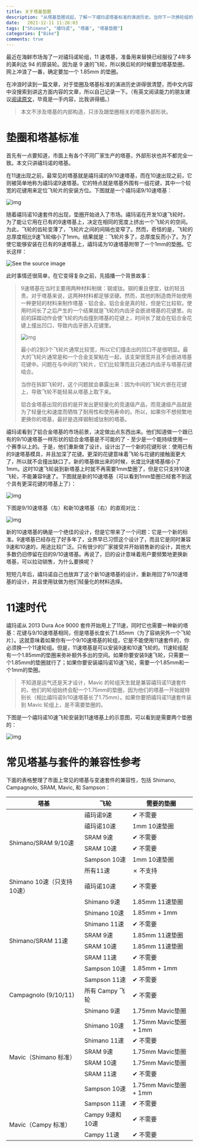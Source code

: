 ```yaml
---
title: 关于塔基垫圈
description: "从塔基垫圈说起，了解一下禧玛诺塔基标准的演进历史。当你下一次换轮组的时候，你就明白你需不需要塔基垫圈以及需要什么规格的垫圈了。"
date:   2021-12-11 11:26:03
tags: ["Shimano", "禧玛诺", "塔基", "塔基垫圈"]
categories: ["Bike"]
comments: true
---
```




最近在海鲜市场淘了一对禧玛诺轮组，11 速塔基，准备用来替换已经服役了4年多的美利达 94 的原装轮。因为是 9 速的飞轮，所以换后轮的时候要加塔基垫圈，网上冲浪了一番，确定要加一个 1.85mm 的垫圈。

在冲浪时读到一篇文章，对于垫圈及塔基标准的演进历史讲得很清楚，而中文内容中没搜索到讲这方面内容的文章，所以自己记录一下。（有英文阅读能力的朋友建议[阅读原文](https://www.slowtwitch.com/Tech/Cassette_How-To_-_Part_2_3257.html)，毕竟是一手内容，比我讲得细。）

> 本文不涉及塔基的内部构造，只涉及跟垫圈相关的塔基外部形状。

# 垫圈和塔基标准

首先有一点要知道，市面上有各个不同厂家生产的塔基，外部形状也并不都完全一致。本文只讲禧玛诺的塔基。

在11速出现之前，最常见的塔基就是禧玛诺的9/10速塔基，而在10速出现之前，它则被简单地称为禧玛诺9速塔基。它的特点就是塔基外围有一组花键，其中一个较宽的花键用来定位飞轮片的安装方位。下图就是一个禧玛诺9/10速塔基：

![img](https://tva1.sinaimg.cn/large/008i3skNly1gx7x9umuswj30h80d074n.jpg "禧玛诺9/10速塔基")

随着禧玛诺10速套件的出现，垫圈开始进入了市场。禧玛诺在开发10速飞轮时，为了能让它用在已有的9速塔基上，决定在相同的宽度上挤出一个飞轮片的空间。为此，飞轮的齿轮变薄了，飞轮片之间的间隔也变窄了。然而，奇怪的是，飞轮的总厚度相比9速飞轮缩小了1mm。结果就是：飞轮片多了，总厚度反而小了。为了使它能够安装在已有的9速塔基上，禧玛诺为10速塔基附带了一个1mm的垫圈。它长这样：

![See the source image](https://tva1.sinaimg.cn/large/008i3skNly1gx7yf8lbbyj30d60bqwei.jpg)

此时事情还很简单，在它变得复杂之前，先插播一个背景故事：

> 9速塔基在当时主要用两种材料制做：钢或钛。钢的重且便宜，钛的轻且贵。对于塔基来说，这两种材料都足够坚硬。然而，其他的制造商开始使用一种更轻的材料来制作塔基 - 铝合金。铝合金是真的轻，但是它比较软。使用时间长了之后产生的一个结果就是飞轮的内齿牙会嵌进塔基的花键里。向前的踩踏动作会使飞轮的内齿撞到塔基的花键上，时间长了就会在铝合金花键上撞出凹口，导致内齿牙嵌入花键里。
>
> ![img](https://tva1.sinaimg.cn/large/008i3skNly1gx94ymh30jj30h80d00tj.jpg)
>
> 最小的2到3个飞轮片通常比较宽，所以它们撞击出的凹口不是很明显。最大的飞轮片通常是和一个合金支架粘在一起，该支架很宽并且不会嵌进塔基花键中。问题在与中间的飞轮片，它们比较薄而且只通过内齿牙与塔基花键啮合。
>
> 当你在拆卸飞轮时，这个问题就会暴露出来：因为中间的飞轮片嵌在花键上，导致飞轮不能轻易从塔基上取下来。
>
> 铝合金塔基出现的目的是开发出更轻量化的竞速级产品，而竞速级产品就是为了轻量化和速度而牺牲了耐用性和使用寿命的。所以，如果你不想频繁地更换你的塔基，最好是选择钢制或钛制的塔基。

禧玛诺看到了铝合金塔基的市场前景，决定做出点东西出来。他们知道做一个跟已有的9/10速塔基一样形状的铝合金塔基是不可能的了 - 至少是一个能持续使用一个赛季以上的。于是，他们重新做了设计，设计出了一个新的花键形状：使用已有的9速塔基模具，并且加深了花键。更深的花键意味着飞轮与花键的接触面更大了，所以就不会撞出缺口了。新的塔基做出来的时候，长度比9速塔基缩小了1mm。这时10速飞轮装到新塔基上时就不再需要1mm垫圈了，但是它只支持10速飞轮，不能兼容9速了。下图就是新的10速塔基（可以看到1mm垫圈已经套不到这个具有更深花键的塔基上了）：

![img](https://tva1.sinaimg.cn/large/008i3skNly1gx9o0d3fn3j30h80d0wet.jpg "Shimano 10-speed ONLY freehub")

下图是9/10速塔基（左）和新10速塔基（右）的直观对比：

![img](https://tva1.sinaimg.cn/large/008i3skNly1gx9od8b4ubj30h80d03zo.jpg)

新的10速塔基的确是一个绝佳的设计，但是它带来了一个问题：它是一个新的标准。9速塔基已经存在了好多年了，业界早已习惯这个设计了，而且它是同时兼容9速和10速的，用途比较广泛。只有很少的厂家接受并开始销售新的设计，其他大多数仍旧停留在旧的9/10速塔基。再说了，旧的设计意味着用户要频繁地更换新塔基，可以拉动销售，为什么要换呢？

短短几年后，禧玛诺自己也放弃了这个新10速塔基的设计，重新用回了9/10速塔基的设计，并且使用钛做为他们轻量化的材料选择。

# 11速时代

禧玛诺从 2013 Dura Ace 9000 套件开始用上了11速，同时它也需要一种新的塔基：花键与9/10速塔基相同，但是塔基长度长了1.85mm（为了容纳另外一个飞轮片）。这就意味着如果你有一个9/10速塔基的轮组，它是不能使用11速套件的，你必须换一个11速轮组。但是，11速塔基是可以安装9速和10速飞轮的。11速轮组配有一个1.85mm的垫圈来弥补额外多出的空间。如果你要安装9速飞轮，只需要一个1.85mm的垫圈就行了；如果你要安装禧玛诺10速飞轮，需要一个1.85mm和一个1mm的垫圈。

> 不知道是运气还是天才设计，Mavic 的轮组天生就是兼容禧玛诺11速套件的，他们的轮组始终会配一个1.75mm的垫圈，因为他们的塔基一开始就特别长（相比禧玛诺9/10速塔基长了1.75mm）。如果你要把禧玛诺11速套件装到 Mavic 轮组上，是不需要垫圈的。

下图是一个禧玛诺10速飞轮安装到11速塔基上的示意图，可以看到是需要两个垫圈的：

![img](https://tva1.sinaimg.cn/large/008i3skNly1gx9pirjb8aj31fo0pg0y0.jpg "禧玛诺10速飞轮安装到11速塔基上的示意图")

# 常见塔基与套件的兼容性参考

下面的表格整理了市面上常见的塔基与变速套件的兼容性，包括 Shimano, Campagnolo, SRAM, Mavic, 和 Sampson：

<table>
<thead>
  <tr>
    <th>塔基</th>
    <th>飞轮</th>
    <th>需要的垫圈</th>
  </tr>
</thead>
<tbody>
  <tr>
    <td rowspan="6">Shimano/SRAM 9/10速</td>
    <td>禧玛诺9速</td>
    <td>✔ 不需要</td>
  </tr>
  <tr>
    <td>禧玛诺10速</td>
    <td>1mm 10速垫圈</td>
  </tr>
  <tr>
    <td>SRAM 9速</td>
    <td>✔ 不需要</td>
  </tr>
  <tr>
    <td>SRAM 10速</td>
    <td>✔ 不需要</td>
  </tr>
  <tr>
    <td>Sampson 10速</td>
    <td>1mm 10速垫圈</td>
  </tr>
  <tr>
    <td>所有11速</td>
    <td>✗ 不支持</td>
  </tr>
  <tr>
    <td>Shimano 10速（只支持10速）</td>
    <td>禧玛诺10速</td>
    <td>✔ 不需要</td>
  </tr>
  <tr>
    <td rowspan="8">Shimano/SRAM 11速 </td>
    <td>Shimano 9速</td>
    <td>1.85mm 11速垫圈</td>
  </tr>
  <tr>
    <td>Shimano 10速</td>
    <td>1.85mm + 1mm</td>
  </tr>
  <tr>
    <td>Shimano 11速</td>
    <td>✔ 不需要</td>
  </tr>
  <tr>
    <td>SRAM 9速</td>
    <td>1.85mm 11速垫圈</td>
  </tr>
  <tr>
    <td>SRAM 10速</td>
    <td>1.85mm 11速垫圈</td>
  </tr>
  <tr>
    <td>SRAM 11速</td>
    <td>✔ 不需要</td>
  </tr>
  <tr>
    <td>Sampson 10速</td>
    <td>1.85mm + 1mm</td>
  </tr>
  <tr>
    <td>Sampson 11速</td>
    <td>✔ 不需要</td>
  </tr>
  <tr>
    <td>Campagnolo (9/10/11)</td>
    <td>所有 Campy 飞轮</td>
    <td>✔ 不需要</td>
  </tr>
  <tr>
    <td rowspan="8">Mavic（Shimano 标准）</td>
    <td>Shimano 9速</td>
    <td>1.75mm Mavic垫圈</td>
  </tr>
  <tr>
    <td>Shimano 10速</td>
    <td>1.75mm Mavic垫圈 + 1mm</td>
  </tr>
  <tr>
    <td>Shimano 11速</td>
    <td>✔ 不需要</td>
  </tr>
  <tr>
    <td>SRAM 9速</td>
    <td>1.75mm Mavic垫圈</td>
  </tr>
  <tr>
    <td>SRAM 10速</td>
    <td>1.75mm Mavic垫圈</td>
  </tr>
  <tr>
    <td>SRAM 11速</td>
    <td>✔ 不需要</td>
  </tr>
  <tr>
    <td>Sampson 10速</td>
    <td>1.75mm Mavic垫圈 + 1mm</td>
  </tr>
  <tr>
    <td>Sampson 11速</td>
    <td>✔ 不需要</td>
  </tr>
  <tr>
    <td rowspan="2">Mavic（Campy 标准）</td>
    <td>Campy 9速和10速</td>
    <td>✔ 不需要</td>
  </tr>
  <tr>
    <td>Campy 11速</td>
    <td>✔ 不需要</td>
  </tr>
</tbody>
</table>